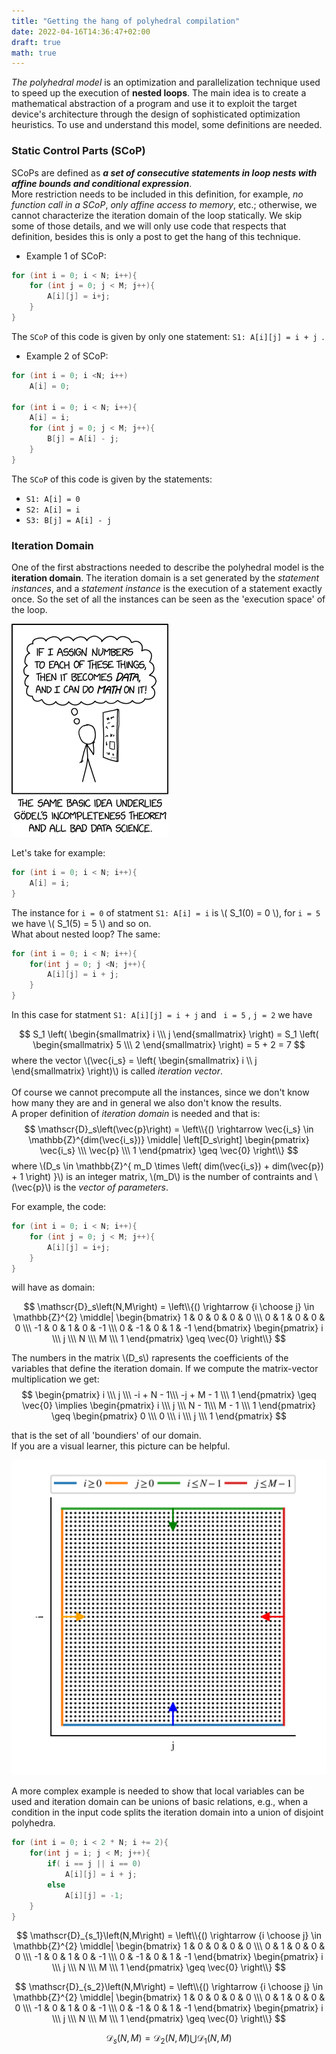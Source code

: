 ```yaml
---
title: "Getting the hang of polyhedral compilation"
date: 2022-04-16T14:36:47+02:00
draft: true
math: true
---
```




_The polyhedral model_ is an optimization and parallelization technique used to speed up the execution of **nested loops**. The main idea is to create a mathematical abstraction of a program and use it to exploit the target device's architecture through the design of sophisticated optimization heuristics. To use and understand this model, some definitions are needed.

### Static Control Parts (SCoP)
SCoPs are defined as _**a set of consecutive statements in loop nests with affine bounds and conditional expression**_.\
More restriction needs to be included in this definition, for example, _no function call in a SCoP_, _only affine access to memory_, etc.; otherwise, we cannot characterize the iteration domain of the loop statically. We skip some of those details, and we will only use code that respects that definition, besides this is only a post to get the hang of this technique.

- Example 1 of SCoP:

```c++ {linenos=true}
for (int i = 0; i < N; i++){
    for (int j = 0; j < M; j++){
        A[i][j] = i+j;
    }
}
```
The ```SCoP``` of this code is given by only one statement: ```S1: A[i][j] = i + j ```.


- Example 2 of SCoP:

```c++ {linenos=true}
for (int i = 0; i <N; i++)
    A[i] = 0;

for (int i = 0; i < N; i++){
    A[i] = i;
    for (int j = 0; j < M; j++){
        B[j] = A[i] - j;
    }
}
```
The ```SCoP``` of this code is given by the statements: 
- ```S1: A[i] = 0 ```
- ```S2: A[i] = i ```
- ```S3: B[j] = A[i] - j ```

### Iteration Domain

One of the first abstractions needed to describe the polyhedral model is the **iteration domain**. The iteration domain is a set generated by the _statement instances_, and a _statement instance_ is the execution of a statement exactly once. So the set of all the instances can be seen as the 'execution space' of the loop.

![xkcd](/xkcd_godel.png#center)

Let's take for example:
```c++ {linenos=true}
for (int i = 0; i < N; i++){
    A[i] = i;
}
```

The instance for ```i = 0``` of statment ```S1: A[i] = i``` is \\( S_1(0) = 0 \\), for ```i = 5``` we have \\( S_1(5) = 5 \\) and so on.\
What about nested loop? The same:
```c++ {linenos=true}
for (int i = 0; i < N; i++){
    for(int j = 0; j <N; j++){
        A[i][j] = i + j;
    }
}
```

In this case for statment ```S1: A[i][j] = i + j``` and ``` i = 5``` , ```j = 2``` we have 

$$
S_1 \left(
\begin{smallmatrix}
   i \\\
   j
\end{smallmatrix}
\right) = S_1 \left(
\begin{smallmatrix}
   5 \\\
   2
\end{smallmatrix}
\right) = 5 + 2 = 7
$$
where the vector \\(\vec{i_s} = \left( \begin{smallmatrix} i \\\ j \end{smallmatrix} \right)\\) is called _iteration vector_.\
\
Of course we cannot precompute all the instances, since we don't know how many they are and in general we also don't know the results.\
A proper definition of _iteration domain_ is needed and that is:
$$
\mathscr{D}_s\left(\vec{p}\right) =  \left\\{() \rightarrow \vec{i_s} \in \mathbb{Z}^{dim(\vec{i_s})} \middle| \left[D_s\right] 
\begin{pmatrix}
   \vec{i_s} \\\
   \vec{p} \\\
   1
\end{pmatrix}
\geq \vec{0}
\right\\}
$$
where \\(D_s \in \mathbb{Z}^{ m_D \times \left( dim(\vec{i_s}) + dim(\vec{p}) + 1 \right) }\\) is an integer matrix, \\(m_D\\) is the number of contraints and \\(\vec{p}\\) is the _vector of parameters_.

For example, the code:

```c++ {linenos=true}
for (int i = 0; i < N; i++){
    for (int j = 0; j < M; j++){
        A[i][j] = i+j;
    }
}
```
will have as domain:

$$
\mathscr{D}_s\left(N,M\right) =  \left\\{() \rightarrow {i \choose j} \in \mathbb{Z}^{2} \middle| 
\begin{bmatrix}
   1 & 0 & 0 & 0 & 0 \\\
   0 & 1 & 0 & 0 & 0 \\\
   -1 & 0 & 1 & 0 & -1 \\\
   0 & -1 & 0 & 1 & -1
\end{bmatrix} 
\begin{pmatrix}
   i \\\
   j \\\
   N \\\
   M \\\
   1
\end{pmatrix}
\geq \vec{0}
\right\\}
$$

The numbers in the matrix \\(D_s\\) rapresents the coefficients of the variables that define the iteration domain. If we compute the matrix-vector multiplication we get:
$$
\begin{pmatrix}
   i \\\
   j \\\
   -i + N  - 1\\\
   -j + M - 1 \\\
   1
\end{pmatrix}
\geq \vec{0}
\implies
\begin{pmatrix}
   i \\\
   j \\\
   N  - 1\\\
   M - 1 \\\
   1
\end{pmatrix}
\geq 
\begin{pmatrix}
   0 \\\
   0 \\\
   i \\\
   j \\\
   1
\end{pmatrix}
$$

that is the set of all 'boundiers' of our domain.\
If you are a visual learner, this picture can be helpful.

![itdom](/iterationdomain.png#center)

A more complex example is needed to show that local variables can be used and iteration domain can be unions of basic relations, e.g., when a condition in the input code splits the iteration domain into a union of disjoint polyhedra.

```c++ {linenos=true}
for (int i = 0; i < 2 * N; i += 2){
    for(int j = i; j < M; j++){
        if( i == j || i == 0)
            A[i][j] = i + j;
        else
            A[i][j] = -1;
    }
}
```

$$
\mathscr{D}_{s_1}\left(N,M\right) = \left\\{() \rightarrow {i \choose j} \in \mathbb{Z}^{2} \middle| 
\begin{bmatrix}
   1 & 0 & 0 & 0 & 0 \\\
   0 & 1 & 0 & 0 & 0 \\\
   -1 & 0 & 1 & 0 & -1 \\\
   0 & -1 & 0 & 1 & -1
\end{bmatrix} 
\begin{pmatrix}
   i \\\
   j \\\
   N \\\
   M \\\
   1
\end{pmatrix}
\geq \vec{0}
\right\\}
$$


$$
\mathscr{D}_{s_2}\left(N,M\right) = \left\\{() \rightarrow {i \choose j} \in \mathbb{Z}^{2} \middle| 
\begin{bmatrix}
   1 & 0 & 0 & 0 & 0 \\\
   0 & 1 & 0 & 0 & 0 \\\
   -1 & 0 & 1 & 0 & -1 \\\
   0 & -1 & 0 & 1 & -1
\end{bmatrix} 
\begin{pmatrix}
   i \\\
   j \\\
   N \\\
   M \\\
   1
\end{pmatrix}
\geq \vec{0}
\right\\}
$$

$$
\mathscr{D}_s\left(N,M\right) = \mathscr{D}_2 \left( N,M\right) \bigcup \mathscr{D}_1 \left( N,M\right)
$$







